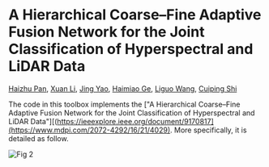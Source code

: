 # A Hierarchical Coarse–Fine Adaptive Fusion Network for the Joint Classification of Hyperspectral and LiDAR Data

[Haizhu Pan](), [Xuan Li](), [Jing Yao](), [Haimiao Ge](), [Liguo Wang](), [Cuiping Shi]()

The code in this toolbox implements the ["A Hierarchical Coarse–Fine Adaptive Fusion Network for the Joint Classification of Hyperspectral and LiDAR Data"][(https://ieeexplore.ieee.org/document/9170817](https://www.mdpi.com/2072-4292/16/21/4029).
More specifically, it is detailed as follow.

![Fig  2](https://github.com/user-attachments/assets/6d989f39-7487-46f3-ba10-58fd7728b97a)
